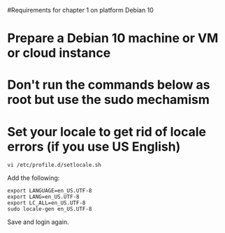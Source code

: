#Requirements for chapter 1 on platform Debian 10

# Prepare a Debian 10 machine or VM or cloud instance
# Don't run the commands below as root but use the sudo mechamism
# Set your locale to get rid of locale errors (if you use US English)

```  
vi /etc/profile.d/setlocale.sh
```  

Add the following:

```
export LANGUAGE=en_US.UTF-8
export LANG=en_US.UTF-8
export LC_ALL=en_US.UTF-8
sudo locale-gen en_US.UTF-8
```  

Save and login again.
